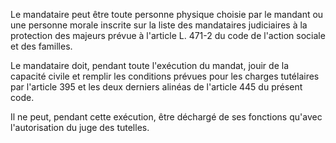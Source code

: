 Le mandataire peut être toute personne physique choisie par le mandant ou une personne morale inscrite sur la liste des mandataires judiciaires à la protection des majeurs prévue à l'article L. 471-2 du code de l'action sociale et des familles. 


  

Le mandataire doit, pendant toute l'exécution du mandat, jouir de la capacité civile et remplir les conditions prévues pour les charges tutélaires par l'article 395 et les deux derniers alinéas de l'article 445 du présent code. 


  

Il ne peut, pendant cette exécution, être déchargé de ses fonctions qu'avec l'autorisation du juge des tutelles.


  
